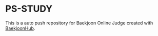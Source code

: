 # PS-STUDY
This is a auto push repository for Baekjoon Online Judge created with [BaekjoonHub](https://github.com/BaekjoonHub/BaekjoonHub).
